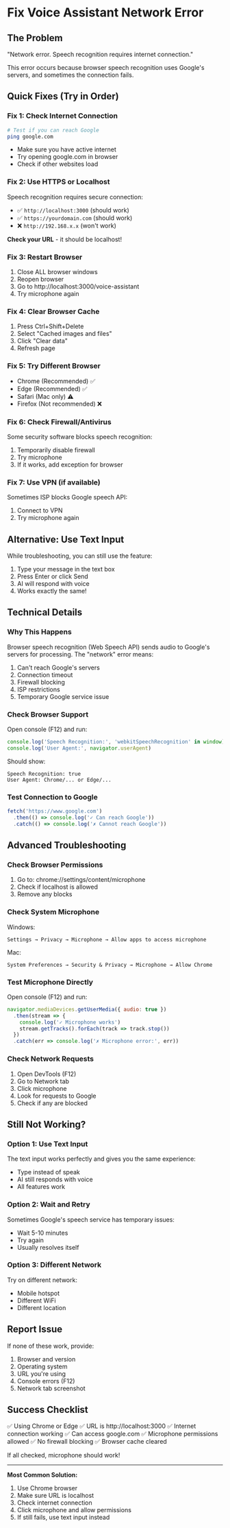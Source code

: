 # Fix Voice Assistant Network Error

## The Problem
"Network error. Speech recognition requires internet connection."

This error occurs because browser speech recognition uses Google's servers, and sometimes the connection fails.

## Quick Fixes (Try in Order)

### Fix 1: Check Internet Connection
```bash
# Test if you can reach Google
ping google.com
```
- Make sure you have active internet
- Try opening google.com in browser
- Check if other websites load

### Fix 2: Use HTTPS or Localhost
Speech recognition requires secure connection:
- ✅ `http://localhost:3000` (should work)
- ✅ `https://yourdomain.com` (should work)
- ❌ `http://192.168.x.x` (won't work)

**Check your URL** - it should be localhost!

### Fix 3: Restart Browser
1. Close ALL browser windows
2. Reopen browser
3. Go to http://localhost:3000/voice-assistant
4. Try microphone again

### Fix 4: Clear Browser Cache
1. Press Ctrl+Shift+Delete
2. Select "Cached images and files"
3. Click "Clear data"
4. Refresh page

### Fix 5: Try Different Browser
- Chrome (Recommended) ✅
- Edge (Recommended) ✅
- Safari (Mac only) ⚠️
- Firefox (Not recommended) ❌

### Fix 6: Check Firewall/Antivirus
Some security software blocks speech recognition:
1. Temporarily disable firewall
2. Try microphone
3. If it works, add exception for browser

### Fix 7: Use VPN (if available)
Sometimes ISP blocks Google speech API:
1. Connect to VPN
2. Try microphone again

## Alternative: Use Text Input

While troubleshooting, you can still use the feature:
1. Type your message in the text box
2. Press Enter or click Send
3. AI will respond with voice
4. Works exactly the same!

## Technical Details

### Why This Happens
Browser speech recognition (Web Speech API) sends audio to Google's servers for processing. The "network" error means:
1. Can't reach Google's servers
2. Connection timeout
3. Firewall blocking
4. ISP restrictions
5. Temporary Google service issue

### Check Browser Support
Open console (F12) and run:
```javascript
console.log('Speech Recognition:', 'webkitSpeechRecognition' in window)
console.log('User Agent:', navigator.userAgent)
```

Should show:
```
Speech Recognition: true
User Agent: Chrome/... or Edge/...
```

### Test Connection to Google
```javascript
fetch('https://www.google.com')
  .then(() => console.log('✓ Can reach Google'))
  .catch(() => console.log('✗ Cannot reach Google'))
```

## Advanced Troubleshooting

### Check Browser Permissions
1. Go to: chrome://settings/content/microphone
2. Check if localhost is allowed
3. Remove any blocks

### Check System Microphone
Windows:
```
Settings → Privacy → Microphone → Allow apps to access microphone
```

Mac:
```
System Preferences → Security & Privacy → Microphone → Allow Chrome
```

### Test Microphone Directly
Open console (F12) and run:
```javascript
navigator.mediaDevices.getUserMedia({ audio: true })
  .then(stream => {
    console.log('✓ Microphone works')
    stream.getTracks().forEach(track => track.stop())
  })
  .catch(err => console.log('✗ Microphone error:', err))
```

### Check Network Requests
1. Open DevTools (F12)
2. Go to Network tab
3. Click microphone
4. Look for requests to Google
5. Check if any are blocked

## Still Not Working?

### Option 1: Use Text Input
The text input works perfectly and gives you the same experience:
- Type instead of speak
- AI still responds with voice
- All features work

### Option 2: Wait and Retry
Sometimes Google's speech service has temporary issues:
- Wait 5-10 minutes
- Try again
- Usually resolves itself

### Option 3: Different Network
Try on different network:
- Mobile hotspot
- Different WiFi
- Different location

## Report Issue

If none of these work, provide:
1. Browser and version
2. Operating system
3. URL you're using
4. Console errors (F12)
5. Network tab screenshot

## Success Checklist

✅ Using Chrome or Edge
✅ URL is http://localhost:3000
✅ Internet connection working
✅ Can access google.com
✅ Microphone permissions allowed
✅ No firewall blocking
✅ Browser cache cleared

If all checked, microphone should work!

---

**Most Common Solution:**
1. Use Chrome browser
2. Make sure URL is localhost
3. Check internet connection
4. Click microphone and allow permissions
5. If still fails, use text input instead
